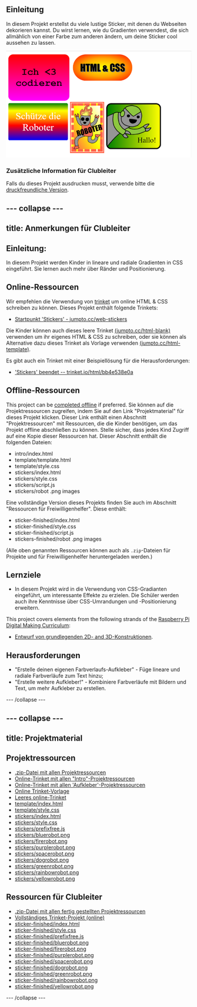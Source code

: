## Einleitung

In diesem Projekt erstellst du viele lustige Sticker, mit denen du Webseiten dekorieren kannst. Du wirst lernen, wie du Gradienten verwendest, die sich allmählich von einer Farbe zum anderen ändern, um deine Sticker cool aussehen zu lassen.

![Screenshot](images/stickers-finished.png)

### Zusätzliche Information für Clubleiter

Falls du dieses Projekt ausdrucken musst, verwende bitte die [druckfreundliche Version](https://projects.raspberrypi.org/de-DE/projects/stickers/print).

--- collapse ---
---
title: Anmerkungen für Clubleiter
---

## Einleitung:

In diesem Projekt werden Kinder in lineare und radiale Gradienten in CSS eingeführt. Sie lernen auch mehr über Ränder und Positionierung.

## Online-Ressourcen

Wir empfehlen die Verwendung von [trinket](https://trinket.io/) um online HTML & CSS schreiben zu können. Dieses Projekt enthält folgende Trinkets:

* [Startpunkt 'Stickers' - jumpto.cc/web-stickers](http://jumpto.cc/web-stickers)

Die Kinder können auch dieses leere Trinket [(jumpto.cc/html-blank)](http://jumpto.cc/html-blank) verwenden um ihr eigenes HTML & CSS zu schreiben, oder sie können als Alternative dazu dieses Trinket als Vorlage verwenden [(jumpto.cc/html-template)](http://jumpto.cc/html-template).

Es gibt auch ein Trinket mit einer Beispiellösung für die Herausforderungen:

* ['Stickers' beendet -- trinket.io/html/bb4e538e0a](https://trinket.io/html/bb4e538e0a)

## Offline-Ressourcen

This project can be [completed offline](https://rpf.io/html-offline) if preferred. Sie können auf die Projektressourcen zugreifen, indem Sie auf den Link "Projektmaterial" für dieses Projekt klicken. Dieser Link enthält einen Abschnitt "Projektressourcen" mit Ressourcen, die die Kinder benötigen, um das Projekt offline abschließen zu können. Stelle sicher, dass jedes Kind Zugriff auf eine Kopie dieser Ressourcen hat. Dieser Abschnitt enthält die folgenden Dateien:

* intro/index.html
* template/template.html
* template/style.css
* stickers/index.html
* stickers/style.css
* stickers/script.js
* stickers/robot .png images

Eine vollständige Version dieses Projekts finden Sie auch im Abschnitt "Ressourcen für Freiwilligenhelfer". Diese enthält:

* sticker-finished/index.html
* sticker-finished/style.css
* sticker-finished/script.js
* stickers-finished/robot .png images

(Alle oben genannten Ressourcen können auch als `.zip`-Dateien für Projekte und für Freiwilligenhelfer heruntergeladen werden.)

## Lernziele

* In diesem Projekt wird in die Verwendung von CSS-Gradianten eingeführt, um interessante Effekte zu erzielen. Die Schüler werden auch ihre Kenntnisse über CSS-Umrandungen und -Positionierung erweitern. 

This project covers elements from the following strands of the [Raspberry Pi Digital Making Curriculum](https://rpf.io/curriculum):

* [Entwurf von grundlegenden 2D- and 3D-Konstruktionen](https://www.raspberrypi.org/curriculum/design/creator).

## Herausforderungen

* "Erstelle deinen eigenen Farbverlaufs-Aufkleber" - Füge lineare und radiale Farbverläufe zum Text hinzu;
* "Erstelle weitere Aufkleber!" - Kombiniere Farbverläufe mit Bildern und Text, um mehr Aufkleber zu erstellen.

--- /collapse ---

--- collapse ---
---
title: Projektmaterial
---

## Projektressourcen

* [.zip-Datei mit allen Projektressourcen](https://rpf.io/p/de-DE/stickers-go)
* [Online-Trinket mit allen "Intro"-Projektressourcen](http://jumpto.cc/web-intro)
* [Online-Trinket mit allen 'Aufkleber'-Projektressourcen](http://jumpto.cc/web-stickers)
* [Online Trinket-Vorlage](http://jumpto.cc/trinket-template)
* [Leeres online-Trinket](http://jumpto.cc/trinket-blank)
* [template/index.html](resources/template-index.html)
* [template/style.css](resources/template-style.css)
* [stickers/index.html](resources/stickers-index.html)
* [stickers/style.css](resources/stickers-style.css)
* [stickers/prefixfree.js](resources/stickers-prefixfree.js)
* [stickers/bluerobot.png](resources/stickers-bluerobot.png)
* [stickers/firerobot.png](resources/stickers-firerobot.png)
* [stickers/purplerobot.png](resources/stickers-purplerobot.png)
* [stickers/spacerobot.png](resources/stickers-spacerobot.png)
* [stickers/dogrobot.png](resources/stickers-dogrobot.png)
* [stickers/greenrobot.png](resources/stickers-greenrobot.png)
* [stickers/rainbowrobot.png](resources/stickers-rainbowrobot.png)
* [stickers/yellowrobot.png](resources/stickers-yellowrobot.png)

## Ressourcen für Clubleiter

* [.zip-Datei mit allen fertig gestellten Projektressourcen](https://rpf.io/p/de-DE/stickers-go)
* [Vollständiges Trinket-Projekt (online)](https://trinket.io/html/bb4e538e0a)
* [sticker-finished/index.html](resources/stickers-finished-index.html)
* [sticker-finished/style.css](resources/stickers-finished-style.css)
* [sticker-finished/prefixfree.js](resources/stickers-finished-prefixfree.js)
* [sticker-finished/bluerobot.png](resources/stickers-finished-bluerobot.png)
* [sticker-finished/firerobot.png](resources/stickers-finished-firerobot.png)
* [sticker-finished/purplerobot.png](resources/stickers-finished-purplerobot.png)
* [sticker-finished/spacerobot.png](resources/stickers-finished-spacerobot.png)
* [sticker-finished/dogrobot.png](resources/stickers-finished-dogrobot.png)
* [sticker-finished/greenrobot.png](resources/stickers-finished-greenrobot.png)
* [sticker-finished/rainbowrobot.png](resources/stickers-finished-rainbowrobot.png)
* [sticker-finished/yellowrobot.png](resources/stickers-finished-yellowrobot.png)

--- /collapse ---